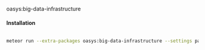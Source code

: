 oasys:big-data-infrastructure  

#### Installation  

```bash

meteor run --extra-packages oasys:big-data-infrastructure --settings packages/oasys-big-data-infrastructure/configs/settings.oasys.json
```


